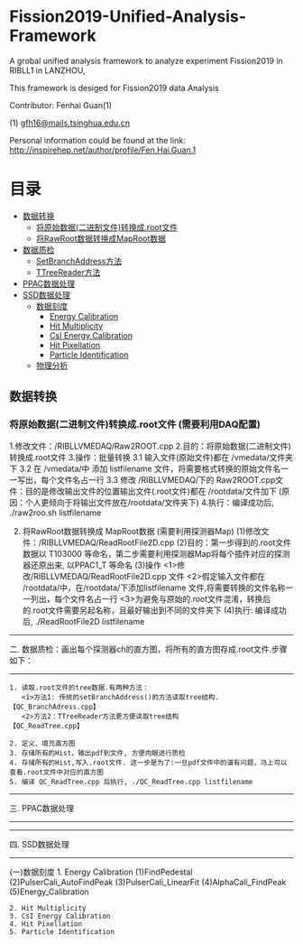 
# Fission2019-Unified-Analysis-Framework
A grobal unified analysis framework to analyze experiment Fission2019 in RIBLL1 in LANZHOU,

This framework is desiged for Fission2019 data Analysis

Contributor: Fenhai Guan(1)

(1) gfh16@mails.tsinghua.edu.cn

Personal information could be found at the link:
http://inspirehep.net/author/profile/Fen.Hai.Guan.1

目录
=====
<!--ts-->
* [数据转换](#数据转换)
  * [将原始数据(二进制文件)转换成.root文件](#将原始数据二进制文件转换成.root文件)
  * [将RawRoot数据转换成MapRoot数据](#将RawRoot数据转换成MapRoot数据)
* [数据质检](#数据质检)
  * [SetBranchAddress方法](#SetBranchAddress方法)
  * [TTreeReader方法](#TTreeReader方法)
* [PPAC数据处理](#PPAC数据处理)
* [SSD数据处理](#SSD数据处理)
  * [数据刻度](#数据刻度)
    * [Energy Calibration](#Energy-Calibration)
    * [Hit Multiplicity](#Hit-Multiplicity)
    * [CsI Energy Calibration](#CsI-Energy-Calibration)
    * [Hit Pixellation](#Hit-Pixellatio)
    * [Particle Identification](#Particle-Identification)
  * [物理分析](#物理分析)
<!--te-->






## 数据转换

### 将原始数据(二进制文件)转换成.root文件 (需要利用DAQ配置)
1.修改文件：/RIBLLVMEDAQ/Raw2ROOT.cpp
2.目的：将原始数据(二进制文件)转换成.root文件
3.操作：批量转换
  3.1 输入文件(原始文件)都在 /vmedata/文件夹下
  3.2 在 /vmedata/中 添加 listfilename 文件，将需要格式转换的原始文件名一一写出，每个文件名占一行
  3.3 修改 /RIBLLVMEDAQ/下的 Raw2ROOT.cpp文件：目的是修改输出文件的位置输出文件(.root文件)都在 /rootdata/文件加下 (原因：个人更倾向于将输出文件放在/rootdata/文件夹下)
4.执行：编译成功后, ./raw2roo.sh listfilename


   2. 将RawRoot数据转换成 MapRoot数据 (需要利用探测器Map)
      (1)修改文件：/RIBLLVMEDAQ/ReadRootFile2D.cpp
      (2)目的：第一步得到的.root文件数据以 T103000 等命名，第二步需要利用探测器Map将每个插件对应的探测器还原出来, 以PPAC1_T 等命名
      (3)操作
         <1>修改/RIBLLVMEDAQ/ReadRootFile2D.cpp 文件
         <2>假定输入文件都在 /rootdata/中，在/rootdata/下添加listfilename 文件,将需要转换的文件名称一一列出，每个文件名占一行
         <3>为避免与原始的.root文件混淆，转换后的.root文件需要另起名称，且最好输出到不同的文件夹下
      (4)执行: 编译成功后, ./ReadRootFile2D listfilename


***************************************************************************
二. 数据质检：画出每个探测器ch的直方图，将所有的直方图存成.root文件.步骤如下：
***************************************************************************
    1. 读取.root文件的tree数据.有两种方法：
       <1>方法1: 传统的setBranchAddress()的方法读取tree结构. 【QC_BranchAdress.cpp】
       <2>方法2：TTreeReader方法更方便读取tree结构           【QC_ReadTree.cpp】

    2. 定义、填充直方图
    3. 存储所有的Hist，输出pdf到文件, 方便肉眼进行质检
    4. 存储所有的Hist,写入.root文件. 这一步是为了:一旦pdf文件中的谱有问题，马上可以查看.root文件中对应的直方图
    5. 编译 QC_ReadTree.cpp 后执行, ./QC_ReadTree.cpp listfilename


************************
三. PPAC数据处理
************************


***********************
四. SSD数据处理
***********************

(一)数据刻度
    1. Energy Calibration
       (1)FindPedestal
       (2)PulserCali_AutoFindPeak
       (3)PulserCali_LinearFit
       (4)AlphaCali_FindPeak
       (5)Energy_Calibration




    2. Hit Multiplicity
    3. CsI Energy Calibration
    4. Hit Pixellation
    5. Particle Identification

